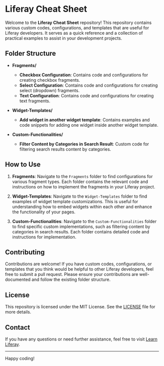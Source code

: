 # Liferay Cheat Sheet

Welcome to the **Liferay Cheat Sheet** repository! This repository contains various custom codes, configurations, and templates that are useful for Liferay developers. It serves as a quick reference and a collection of practical examples to assist in your development projects.

## Folder Structure

- **Fragments/**
  - **Checkbox Configuration**: Contains code and configurations for creating checkbox fragments.
  - **Select Configuration**: Contains code and configurations for creating select (dropdown) fragments.
  - **Text Configuration**: Contains code and configurations for creating text fragments.

- **Widget-Templates/**
  - **Add widget in another widget template**: Contains examples and code snippets for adding one widget inside another widget template.

- **Custom-Functionalities/**
  - **Filter Content by Categories in Search Result**: Custom code for filtering search results content by categories.

## How to Use

1. **Fragments**: Navigate to the `Fragments` folder to find configurations for various fragment types. Each folder contains the relevant code and instructions on how to implement the fragments in your Liferay project.
   
2. **Widget-Templates**: Navigate to the `Widget-Templates` folder to find examples of widget template customizations. This is useful for understanding how to embed widgets within each other and enhance the functionality of your pages.

3. **Custom-Functionalities**: Navigate to the `Custom-Functionalities` folder to find specific custom implementations, such as filtering content by categories in search results. Each folder contains detailed code and instructions for implementation.

## Contributing

Contributions are welcome! If you have custom codes, configurations, or templates that you think would be helpful to other Liferay developers, feel free to submit a pull request. Please ensure your contributions are well-documented and follow the existing folder structure.

## License

This repository is licensed under the MIT License. See the [LICENSE](LICENSE) file for more details.

## Contact

If you have any questions or need further assistance, feel free to visit [Learn Liferay](https://learnliferay.com).

---

Happy coding!
